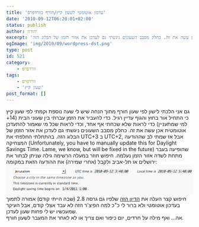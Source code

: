 ```yaml
---
title: 'עדכון אוטומטי לשעון קיץ/חורף בוורדפרס'
date: '2010-09-12T06:20:01+02:00'
status: publish
author: יהודה
excerpt: 'גם אני הלכתי לישון לפי שעון חורף מתוך הנחה שיש לי שעה נוספת וקמתי לפי שעון קיץ כי התחיל אור בחוץ והגוף עדיין רגיל. כדי להעביר את הזמן עברתי בין שעוני הבית (14+ למי שמתעניין) כדי לראות שלא שכחתי אף אחד, וכדי לראות שכל מי שאמור להתעדכן אוטומטית אכן עשה את זה. כחלק מסבב השעונים ניגשתי גם לעדכן את אזור הזמן של הבלוג הזה.'
ogImage: 'img/2010/09/wordpress-dst.png'
type: post
id: 521
category:
    - וורדפרס
tags:
    - וורדפרס
    - 'שעון קיץ'
post_format: []
---
```

גם אני הלכתי לישון לפי שעון חורף מתוך הנחה שיש לי שעה נוספת וקמתי לפי שעון קיץ כי התחיל אור בחוץ והגוף עדיין רגיל. כדי להעביר את הזמן עברתי בין שעוני הבית (14+ למי שמתעניין) כדי לראות שלא שכחתי אף אחד, וכדי לראות שכל מי שאמור להתעדכן אוטומטית אכן עשה את זה. כחלק מסבב השעונים ניגשתי גם לעדכן את אזור הזמן של הבלוג הזה. בהתחלתי החלפתי את UTC+3 ב UTC+2, אבל אז שמתי לב שההודעה המצחיקה (Unfortunately, you have to manually update this for Daylight Savings Time. Lame, we know, but will be fixed in the future) שהופיעה בעבר מתחת לשדה אזור הזמן נעלמה. חיפוש חוזר במעלה הרשימה גילה שניתן לבחור את ירושלים או תל-אביב ולקבל (אחרי שמירה) את ההודעה הזאת במקומה:  
![המאה ה21 הגיעה לוורדפרס](/img/2010/09/wordpress-dst.png)  
חיפוש קצר העלה את [הדיון הזה](http://wordpress.org/support/topic/wp-28-no-daylight-saving-time-setting) שלפיו גם גרסה 2.8 (שבה הייתי קודם) אמורה לתמוך בעדכון אוטומטי ולא ברור לי כ"כ למה הפיצ'ר הזה לא עבד אצלי קודם, אבל העיקר שמעכשיו יש לי פחות שעון לעדכן.  
אה… ואף מילה על חרדים, יום כיפור ואם צריך או לא לאחר את המעבר לשעון חורף.
